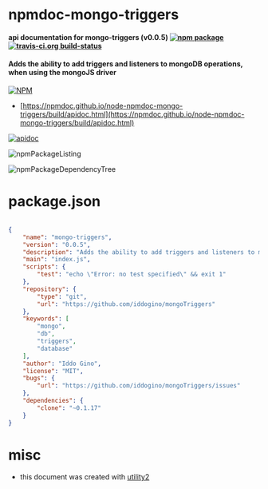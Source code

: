 # npmdoc-mongo-triggers

#### api documentation for  mongo-triggers (v0.0.5)  [![npm package](https://img.shields.io/npm/v/npmdoc-mongo-triggers.svg?style=flat-square)](https://www.npmjs.org/package/npmdoc-mongo-triggers) [![travis-ci.org build-status](https://api.travis-ci.org/npmdoc/node-npmdoc-mongo-triggers.svg)](https://travis-ci.org/npmdoc/node-npmdoc-mongo-triggers)

#### Adds the ability to add triggers and listeners to mongoDB operations, when using the mongoJS driver

[![NPM](https://nodei.co/npm/mongo-triggers.png?downloads=true&downloadRank=true&stars=true)](https://www.npmjs.com/package/mongo-triggers)

- [https://npmdoc.github.io/node-npmdoc-mongo-triggers/build/apidoc.html](https://npmdoc.github.io/node-npmdoc-mongo-triggers/build/apidoc.html)

[![apidoc](https://npmdoc.github.io/node-npmdoc-mongo-triggers/build/screenCapture.buildCi.browser.%252Ftmp%252Fbuild%252Fapidoc.html.png)](https://npmdoc.github.io/node-npmdoc-mongo-triggers/build/apidoc.html)

![npmPackageListing](https://npmdoc.github.io/node-npmdoc-mongo-triggers/build/screenCapture.npmPackageListing.svg)

![npmPackageDependencyTree](https://npmdoc.github.io/node-npmdoc-mongo-triggers/build/screenCapture.npmPackageDependencyTree.svg)



# package.json

```json

{
    "name": "mongo-triggers",
    "version": "0.0.5",
    "description": "Adds the ability to add triggers and listeners to mongoDB operations, when using the mongoJS driver ",
    "main": "index.js",
    "scripts": {
        "test": "echo \"Error: no test specified\" && exit 1"
    },
    "repository": {
        "type": "git",
        "url": "https://github.com/iddogino/mongoTriggers"
    },
    "keywords": [
        "mongo",
        "db",
        "triggers",
        "database"
    ],
    "author": "Iddo Gino",
    "license": "MIT",
    "bugs": {
        "url": "https://github.com/iddogino/mongoTriggers/issues"
    },
    "dependencies": {
        "clone": "~0.1.17"
    }
}
```



# misc
- this document was created with [utility2](https://github.com/kaizhu256/node-utility2)
